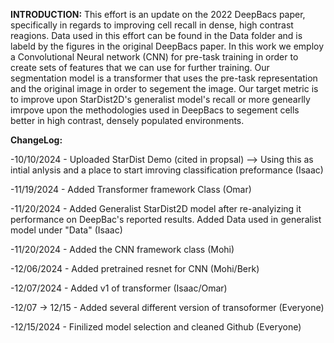 **INTRODUCTION:**
This effort is an update on the 2022 DeepBacs paper, specifically in regards to improving cell recall in dense, high contrast reagions. Data used in this effort can be found in the Data folder and is labeld by the figures in the original DeepBacs paper. In this work we employ a Convolutional Neural network (CNN) for pre-task training in order to create sets of features that we can use for further training. Our segmentation model is a transformer that uses the pre-task representation and the original image in order to segement the image. Our target metric is to improve upon StarDist2D's generalist model's recall or more genearlly imrpove upon the methodologies used in DeepBacs to segement cells better in high contrast, densely populated environments.


**ChangeLog:**

-10/10/2024 - Uploaded StarDist Demo (cited in propsal) --> Using this as intial anlysis and a place to start imroving classification preformance (Isaac)

-11/19/2024 - Added Transformer framework Class (Omar)

-11/20/2024 - Added Generalist StarDist2D model after re-analyizing it performance on DeepBac's reported results. Added Data used in generalist model under "Data" (Isaac)

-11/20/2024 - Added the CNN framework class (Mohi)

-12/06/2024 - Added pretrained resnet for CNN (Mohi/Berk)

-12/07/2024 - Added v1 of transformer (Isaac/Omar)

-12/07 -> 12/15 - Added several different version of transoformer (Everyone)

-12/15/2024 - Finilized model selection and cleaned Github (Everyone)

